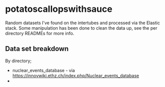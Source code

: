 # potatoscallopswithsauce

Random datasets I've found on the intertubes and processed via the Elastic stack. Some manipulation has been done to clean the data up, see the per directory READMEs for more info.

## Data set breakdown

By directory;
 * nuclear_events_database - via https://innovwiki.ethz.ch/index.php/Nuclear_events_database
 * 